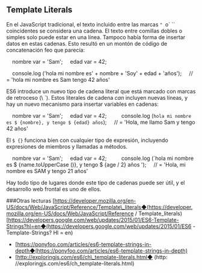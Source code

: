 ## Template Literals

En el JavaScript tradicional, el texto incluido entre las marcas `" `o` `` coincidentes se considera una cadena. El texto entre comillas dobles o simples solo puede estar en una línea. Tampoco había forma de insertar datos en estas cadenas. Esto resultó en un montón de código de concatenación feo que parecía:

    nombre var = 'Sam';
    edad var = 42;

    console.log ('hola mi nombre es' + nombre + 'Soy' + edad + 'años');
    // = 'hola mi nombre es Sam tengo 42 años'
    

ES6 introduce un nuevo tipo de cadena literal que está marcado con marcas de retroceso (\ `). Estos literales de cadena _can_ incluyen nuevas líneas, y hay un nuevo mecanismo para insertar variables en cadenas:

    nombre var = 'Sam';
    edad var = 42;
    
    console.log (`hola mi nombre es $ {nombre}, y tengo $ {edad} años`);
    // = 'Hola, me llamo Sam y tengo 42 años'
    

El `$ {}` funciona bien con cualquier tipo de expresión, incluyendo expresiones de miembros y llamadas a métodos.

    nombre var = 'Sam';
    edad var = 42;
    
    console.log (`hola mi nombre es $ {name.toUpperCase ()}, y tengo $ {age / 2} años ');
    // = 'Hola, mi nombre es SAM y tengo 21 años'
    

Hay todo tipo de lugares donde este tipo de cadenas puede ser útil, y el desarrollo web frontal es uno de ellos.


###Otras lecturas
[https://developer.mozilla.org/en-US/docs/Web/JavaScript/Reference/Template\_literals◆(https://developer.mozilla.org/en-US/docs/Web/JavaScript/Reference / Template_literals)
[https://developers.google.com/web/updates/2015/01/ES6-Template-Strings?hl=en◆(https://developers.google.com/web/updates/2015/01/ES6 -Template-Strings? Hl = en)
* [https://ponyfoo.com/articles/es6-template-strings-in-depth◆(https://ponyfoo.com/articles/es6-template-strings-in-depth)
* [http://exploringjs.com/es6/ch\_template-literals.html◆ (http: //exploringjs.com/es6/ch_template-literals.html)